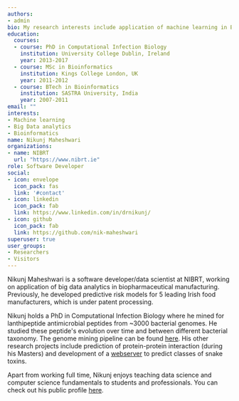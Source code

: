```yaml
---
authors:
- admin
bio: My research interests include application of machine learning in Big Data analytics,  and teaching data science with R
education:
  courses:
  - course: PhD in Computational Infection Biology
    institution: University College Dublin, Ireland
    year: 2013-2017
  - course: MSc in Bioinformatics
    institution: Kings College London, UK
    year: 2011-2012
  - course: BTech in Bioinformatics
    institution: SASTRA University, India
    year: 2007-2011
email: ""
interests:
- Machine learning
- Big Data analytics
- Bioinformatics
name: Nikunj Maheshwari
organizations:
- name: NIBRT
  url: "https://www.nibrt.ie"
role: Software Developer
social:
- icon: envelope
  icon_pack: fas
  link: '#contact'
- icon: linkedin
  icon_pack: fab
  link: https://www.linkedin.com/in/drnikunj/
- icon: github
  icon_pack: fab
  link: https://github.com/nik-maheshwari
superuser: true
user_groups:
- Researchers
- Visitors
---
```


Nikunj Maheshwari is a software developer/data scientist at NIBRT, working on application of big data analytics in biopharmaceutical manufacturing. Previously, he developed predictive risk models for 5 leading Irish food manufacturers, which is under patent processing.

Nikunj holds a PhD in Computational Infection Biology where he mined for lanthipeptide antimicrobial peptides from ~3000 bacterial genomes. He studied these peptide's evolution over time and between different bacterial taxonomy. The genome mining pipeline can be found [here](https://github.com/nik-maheshwari/genome-mining). His other research projects include prediction of protein-protein interaction (during his Masters) and development of a [webserver](https://www.jpsr.pharmainfo.in/Documents/Volumes/vol3Issue12/jpsr%2003111204.pdf) to predict classes of snake toxins.

Apart from working full time, Nikunj enjoys teaching data science and computer science fundamentals to students and professionals. You can check out his public profile [here](https://www.firsttutors.com/ireland/tutor/nikunj.maths.computer-skills/).
